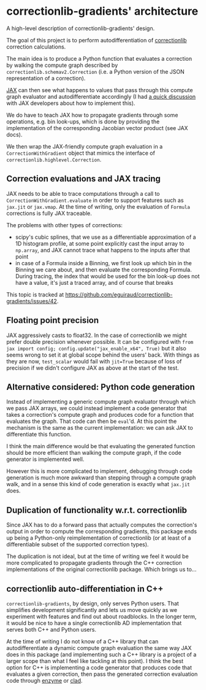 # correctionlib-gradients' architecture

A high-level description of correctionlib-gradients' design.

The goal of this project is to perform autodifferentiation of
[correctionlib](https://github.com/cms-nanoAOD/correctionlib) correction
calculations.

The main idea is to produce a Python function that evaluates a correction by
walking the compute graph described by `correctionlib.schemav2.Correction` (i.e.
a Python version of the JSON representation of a correction).

[JAX](https://jax.readthedocs.io/en/latest/index.html) can then see what happens
to values that pass through this compute graph evaluator and autodifferentiate
accordingly (I had
[a quick discussion](https://github.com/google/jax/discussions/17715#discussioncomment-7077462)
with JAX developers about how to implement this).

We do have to teach JAX how to propagate gradients through some operations, e.g.
bin look-ups, which is done by providing the implementation of the corresponding
Jacobian vector product (see JAX docs).

We then wrap the JAX-friendly compute graph evaluation in a
`CorrectionWithGradient` object that mimics the interface of
`correctionlib.highlevel.Correction`.

## Correction evaluations and JAX tracing

JAX needs to be able to trace computations through a call to
`CorrectionWithGradient.evaluate` in order to support features such as `jax.jit`
or `jax.vmap`. At the time of writing, only the evaluation of `Formula`
corrections is fully JAX traceable.

The problems with other types of corrections:

- scipy's cubic splines, that we use as a differentiable approximation of a 1D
  histogram profile, at some point explicitly cast the input array to
  `np.array`, and JAX cannot trace what happens to the inputs after that point
- in case of a Formula inside a Binning, we first look up which bin in the
  Binning we care about, and then evaluate the corresponding Formula. During
  tracing, the index that would be used for the bin look-up does not have a
  value, it's just a traced array, and of course that breaks

This topic is tracked at
https://github.com/eguiraud/correctionlib-gradients/issues/42.

## Floating point precision

JAX aggressively casts to float32. In the case of correctionlib we might prefer
double precision whenever possible. It can be configured with
`from jax import config; config.update("jax_enable_x64", True)` but it also
seems wrong to set it at global scope behind the users' back. With things as
they are now, `test_scalar` would fail with `jit=True` because of loss of
precision if we didn't configure JAX as above at the start of the test.

## Alternative considered: Python code generation

Instead of implementing a generic compute graph evaluator through which we pass
JAX arrays, we could instead implement a code generator that takes a
correction's compute graph and produces code for a function that evaluates the
graph. That code can then be `eval`'d. At this point the mechanism is the same
as the current implementation: we can ask JAX to differentiate this function.

I think the main difference would be that evaluating the generated function
should be more efficient than walking the compute graph, if the code generator
is implemented well.

However this is more complicated to implement, debugging through code generation
is much more awkward than stepping through a compute graph walk, and in a sense
this kind of code generation is exactly what `jax.jit` does.

## Duplication of functionality w.r.t. correctionlib

Since JAX has to do a forward pass that actually computes the correction's
output in order to compute the corresponding gradients, this package ends up
being a Python-only reimplementation of correctionlib (or at least of a
differentiable subset of the supported correction types).

The duplication is not ideal, but at the time of writing we feel it would be
more complicated to propagate gradients through the C++ correction
implementations of the original correctionlib package. Which brings us to...

## correctionlib auto-differentiation in C++

`correctionlib-gradients`, by design, only serves Python users. That simplifies
development significantly and lets us move quickly as we experiment with
features and find out about roadblocks. In the longer term, it would be nice to
have a single correctionlib AD implementation that serves both C++ and Python
users.

At the time of writing I do not know of a C++ library that can autodifferentiate
a dynamic compute graph evaluation the same way JAX does in this package (and
implementing such a C++ library is a project of a larger scope than what I feel
like tackling at this point). I think the best option for C++ is implementing a
code generator that produces code that evaluates a given correction, then pass
the generated correction evaluation code through
[enzyme](https://enzyme.mit.edu/) or [clad](https://github.com/vgvassilev/clad).
